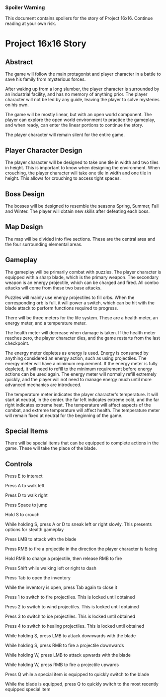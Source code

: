 ### Spoiler Warning

This document contains spoilers for the story of Project 16x16. Continue reading at your own risk.

# Project 16x16 Story

## Abstract

The game will follow the main protagonist and player character in a battle to save his family from mysterious forces.

After waking up from a long slumber, the player character is surrounded by an industrial facility, and has no memory of anything prior. The player character will not be led by any guide, leaving the player to solve mysteries on his own.

The game will be mostly linear, but with an open world component. The player can explore the open world environment to practice the gameplay, and when ready, can enter the linear portions to continue the story.

The player character will remain silent for the entire game.

## Player Character Design

The player character will be designed to take one tile in width and two tiles in height. This is important to know when designing the environment. When crouching, the player character will take one tile in width and one tile in height. This allows for crouching to access tight spaces.

## Boss Design

The bosses will be designed to resemble the seasons Spring, Summer, Fall and Winter. The player will obtain new skills after defeating each boss.

## Map Design

The map will be divided into five sections. These are the central area and the four surrounding elemental areas.

## Gameplay

The gameplay will be primarily combat with puzzles. The player character is equipped with a sharp blade, which is the primary weapon. The secondary weapon is an energy projectile, which can be charged and fired. All combo attacks will come from these two base attacks.

Puzzles will mainly use energy projectiles to fill orbs. When the corresponding orb is full, it will power a switch, which can be hit with the blade attack to perform functions required to progress.

There will be three meters for the life system. These are a health meter, an energy meter, and a temperature meter.

The health meter will decrease when damage is taken. If the health meter reaches zero, the player character dies, and the game restarts from the last checkpoint.

The energy meter depletes as energy is used. Energy is consumed by anything considered an energy action, such as using projectiles. The energy meter will have a minimum requirement. If the energy meter is fully depleted, it will need to refill to the minimum requirement before energy actions can be used again. The energy meter will normally refill extremely quickly, and the player will not need to manage energy much until more advanced mechanics are introduced.

The temperature meter indicates the player character's temperature. It will start at neutral, in the center. the far left indicates extreme cold, and the far right indicates extreme heat. The temperature will affect aspects of the combat, and extreme temperature will affect health. The temperature meter will remain fixed at neutral for the beginning of the game.

## Special Items

There will be special items that can be equipped to complete actions in the game. These will take the place of the blade.

## Controls

Press E to interact

Press A to walk left

Press D to walk right

Press Space to jump

Hold S to crouch

While holding S, press A or D to sneak left or right slowly. This presents options for stealth gameplay

Press LMB to attack with the blade

Press RMB to fire a projectile in the direction the player character is facing

Hold RMB to charge a projectile, then release RMB to fire

Press Shift while walking left or right to dash

Press Tab to open the inventory

While the inventory is open, press Tab again to close it

Press 1 to switch to fire projectiles. This is locked until obtained

Press 2 to switch to wind projectiles. This is locked until obtained

Press 3 to switch to ice projectiles. This is locked until obtained

Press 4 to switch to healing projectiles. This is locked until obtained

While holding S, press LMB to attack downwards with the blade

While holding S, press RMB to fire a projectile downwards

While holding W, press LMB to attack upwards with the blade

While holding W, press RMB to fire a projectile upwards

Press Q while a special item is equipped to quickly switch to the blade

While the blade is equipped, press Q to quickly switch to the most recently equipped special item
